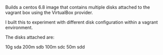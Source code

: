Builds a centos 6.8 image that contains multiple disks attached to the
vagrant box using the VirtualBox provider.

I built this to experiment with different disk configuration within a
vagrant environment.

The disks attached are:

10g  sda
200m sdb
100m sdc
50m  sdd
